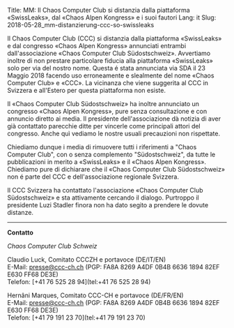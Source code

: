 Title: MM: Il Chaos Computer Club si distanzia dalla piattaforma «SwissLeaks», dal «Chaos Alpen Kongress» e i suoi fautori
Lang: it
Slug: 2018-05-28_mm-distanzierung-ccc-so-swissleaks

Il Chaos Computer Club (CCC) si distanzia dalla piattaforma «SwissLeaks» e dal congresso «Chaos Alpen Kongress» annunciati entrambi dall'associazione «Chaos Computer Club Südostschweiz». Avvertiamo inoltre di non prestare particolare fiducia alla piattaforma «SwissLeaks» solo per via del nostro nome. Questa é stata annunciata via SDA il 23 Maggio 2018 facendo uso erroneamente e slealmente del nome «Chaos Computer Club» e «CCC». La vicinanza che viene suggerita al CCC in Svizzera e all'Estero per questa piattaforma non esiste.

Il «Chaos Computer Club Südostschweiz» ha inoltre annunciato un congresso «Chaos Alpen Kongress», pure senza consultazione e con annuncio diretto ai media. Il presidente dell'associazione dà notizia di aver già contattato parecchie ditte per vincerle come principali attori del congresso. Anche quì vediamo le nostre usuali precauzioni non rispettate.

Chiediamo dunque i media di rimuovere tutti i riferimenti a "Chaos Computer Club", con o senza complemento "Südostschweiz", da tutte le pubblicazioni in merito a «SwissLeaks» e il «Chaos Alpen Kongress». Chiediamo pure di dichiarare che il «Chaos Computer Club Südostschweiz» non é parte del CCC e dell'associazione regionale Svizzera.

Il CCC Svizzera ha contattato l'associazione «Chaos Computer Club Südostschweiz» e sta attivamente cercando il dialogo. Purtroppo il presidente Luzi Stadler finora non ha dato segito a prendere le dovute distanze.

<hr>

**Contatto**

*Chaos Computer Club Schweiz*

Claudio Luck, Comitato CCCZH e portavoce (DE/IT/EN)<br>
E-Mail: [presse@ccc-ch.ch](mailto:presse@ccc-ch.ch) (PGP: FA8A 8269 A4DF 0B4B 6636 1894 82EF E630 FF68 DE3E)<br>
Telefon: [+41 76 525 28 94](tel:+41 76 525 28 94)

Hernâni Marques, Comitato CCC-CH e portavoce (DE/FR/EN)<br>
E-Mail: [presse@ccc-ch.ch](mailto:presse@ccc-ch.ch) (PGP: FA8A 8269 A4DF 0B4B 6636 1894 82EF E630 FF68 DE3E)<br>
Telefon: [+41 79 191 23 70](tel:+41 79 191 23 70)
